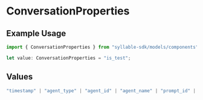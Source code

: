 # ConversationProperties

## Example Usage

```typescript
import { ConversationProperties } from "syllable-sdk/models/components";

let value: ConversationProperties = "is_test";
```

## Values

```typescript
"timestamp" | "agent_type" | "agent_id" | "agent_name" | "prompt_id" | "prompt_name" | "call_id" | "source" | "target" | "is_legacy" | "is_test"
```